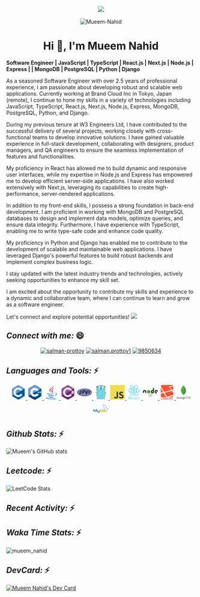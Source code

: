 <p align="center">
   <img src="https://media1.giphy.com/media/RbDKaczqWovIugyJmW/giphy.gif?cid=ecf05e4733z8dnc9hs39t80q8p5lvbt892qkbnkjjj917war&rid=giphy.gif&ct=g" width="230">
</p>
<p align="center"> 
  <img src="https://komarev.com/ghpvc/?username=Mueem-Nahid&label=Profile%20views&color=0e75b6&style=social" alt="Mueem-Nahid" /> 
</p>
<h1 align="center"> Hi 👋, I'm Mueem Nahid </h1>
<div>
   <div>
      <p>
         <b>Software Engineer | JavaScript | TypeScript | React.js | Next.js | Node.js | Express |  | MongoDB | PostgreSQL | Python | Django</b>
      </p>
   </div>
   <div>
      <p>
      As a seasoned Software Engineer with over 2.5 years of professional experience, I am passionate about developing robust and scalable web applications. Currently working at Brand Cloud Inc in Tokyo, Japan (remote), I continue to hone my skills in a variety of technologies including JavaScript, TypeScript, React.js, Next.js, Node.js, Express, MongoDB, PostgreSQL, Python, and Django. 
      </p>
      <p>
         During my previous tenure at W3 Engineers Ltd, I have contributed to the successful delivery of several projects, working closely with cross-functional teams to develop innovative solutions. I have gained valuable experience in full-stack development, collaborating with designers, product managers, and QA engineers to ensure the seamless implementation of features and functionalities.
      </p>
      <p>
         My proficiency in React has allowed me to build dynamic and responsive user interfaces, while my expertise in Node.js and Express has empowered me to develop efficient server-side applications. I have also worked extensively with Next.js, leveraging its capabilities to create high-performance, server-rendered applications.
      </p>
      <p>
         In addition to my front-end skills, I possess a strong foundation in back-end development. I am proficient in working with MongoDB and PostgreSQL databases to design and implement data models, optimize queries, and ensure data integrity. Furthermore, I have experience with TypeScript, enabling me to write type-safe code and enhance code quality.
      </p>
      <p>
         My proficiency in Python and Django has enabled me to contribute to the development of scalable and maintainable web applications. I have leveraged Django's powerful features to build robust backends and implement complex business logic.
      </p>
      <p>
         I stay updated with the latest industry trends and technologies, actively seeking opportunities to enhance my skill set.
      </p>
      <p>
         I am excited about the opportunity to contribute my skills and experience to a dynamic and collaborative team, where I can continue to learn and grow as a software engineer.
      </p>
      <p>
         Let's connect and explore potential opportunities! <img src="https://media.giphy.com/media/WUlplcMpOCEmTGBtBW/giphy.gif" width="30"> 
      </p>
   </div>
</div>

## _Connect with me:_ 😄

<p align="center">
<a href="https://www.linkedin.com/in/mueem-nahid-a5258b15b/" target="blank"><img align="center" src="https://raw.githubusercontent.com/rahuldkjain/github-profile-readme-generator/master/src/images/icons/Social/linked-in-alt.svg" alt="salman-prottoy" height="30" width="40" /></a>
<a href="https://www.facebook.com/mueem.nahid.3" target="blank"><img align="center" src="https://raw.githubusercontent.com/rahuldkjain/github-profile-readme-generator/master/src/images/icons/Social/facebook.svg" alt="salman.prottoy1" height="30" width="40" /></a>
<a href="https://stackoverflow.com/users/16845806/mueem-nahid" target="blank"><img align="center" src="https://raw.githubusercontent.com/rahuldkjain/github-profile-readme-generator/master/src/images/icons/Social/stack-overflow.svg" alt="9850634" height="30" width="40" /></a>
</p>

## _Languages and Tools:_ ⚡

<p align="center"> 
  <a href="https://www.cprogramming.com/" target="_blank"> <img src="https://raw.githubusercontent.com/devicons/devicon/master/icons/c/c-original.svg" alt="c" width="40" height="40"/> </a> 
  <a href="https://www.w3schools.com/cpp/" target="_blank"> <img src="https://raw.githubusercontent.com/devicons/devicon/master/icons/cplusplus/cplusplus-original.svg" alt="cplusplus" width="40" height="40"/> </a> 
  <a href="https://www.java.com" target="_blank"> <img src="https://raw.githubusercontent.com/devicons/devicon/master/icons/java/java-original.svg" alt="java" width="40" height="40"/>
  <a href="https://www.w3schools.com/cs/" target="_blank"> <img src="https://raw.githubusercontent.com/devicons/devicon/master/icons/csharp/csharp-original.svg" alt="csharp" width="40" height="40"/> 
  <a href="https://www.php.net" target="_blank"> <img src="https://raw.githubusercontent.com/devicons/devicon/master/icons/php/php-original.svg" alt="php" width="40" height="40"/> </a> 
    <a href="https://golang.org" target="_blank"> <img src="https://raw.githubusercontent.com/devicons/devicon/master/icons/go/go-original.svg" alt="go" width="40" height="40"/> </a>
  <a href="https://developer.mozilla.org/en-US/docs/Web/JavaScript" target="_blank"> <img src="https://raw.githubusercontent.com/devicons/devicon/master/icons/javascript/javascript-original.svg" alt="javascript" width="40" height="40"/> </a>  
  <a href="https://reactjs.org/" target="_blank"> <img src="https://raw.githubusercontent.com/devicons/devicon/master/icons/react/react-original-wordmark.svg" alt="react" width="40" height="40"/> </a> 
  <a href="https://nodejs.org" target="_blank"> <img src="https://raw.githubusercontent.com/devicons/devicon/master/icons/nodejs/nodejs-original-wordmark.svg" alt="nodejs" width="40" height="40"/> </a> 
  <a href="https://laravel.com/" target="_blank"> <img src="https://raw.githubusercontent.com/devicons/devicon/master/icons/laravel/laravel-plain-wordmark.svg" alt="laravel" width="40" height="40"/> </a>
   <a href="https://www.mongodb.com/" target="_blank"> <img src="https://raw.githubusercontent.com/devicons/devicon/master/icons/mongodb/mongodb-original-wordmark.svg" alt="mongodb" width="40" height="40"/> </a> 
  <a href="https://www.mysql.com/" target="_blank"> <img src="https://raw.githubusercontent.com/devicons/devicon/master/icons/mysql/mysql-original-wordmark.svg" alt="mysql" width="40" height="40"/> </a> 
</p>

## _Github Stats:_ ⚡

![Mueem's GitHub stats](https://mueem-nahid-github-readme-stats.vercel.app/api?username=Mueem-Nahid)

## _Leetcode:_ ⚡

![LeetCode Stats](https://leetcode.card.workers.dev/MuEEm?font=baloo&extension=null)

## _Recent Activity:_ ⚡
<!--START_SECTION:activity-->

<!--END_SECTION:activity-->

## _Waka Time Stats:_ ⚡
    
<p><img align="center" src="https://github-readme-stats.vercel.app/api/wakatime?username=mueem_nahid&layout=compact" alt="mueem_nahid" /></p>
   
## _DevCard:_ ⚡   
    
<a href="https://app.daily.dev/mueem"><img src="https://api.daily.dev/devcards/v2/pb1qzXM21rJTArNLn1Gbu.png?type=default&r=oju" width="356" alt="Mueem Nahid's Dev Card"/></a>
